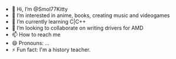 - 👋 Hi, I’m @Smol77Kitty
- 👀 I’m interested in anime, books, creating music and videogames 
- 🌱 I’m currently learning C|C++
- 💞️ I’m looking to collaborate on writing drivers for AMD
- 📫 How to reach me 
- 😄 Pronouns: ...
- ⚡ Fun fact: I'm a history teacher.

<!---
Smol77Kitty/Smol77Kitty is a ✨ special ✨ repository because its `README.md` (this file) appears on your GitHub profile.
You can click the Preview link to take a look at your changes.
--->
